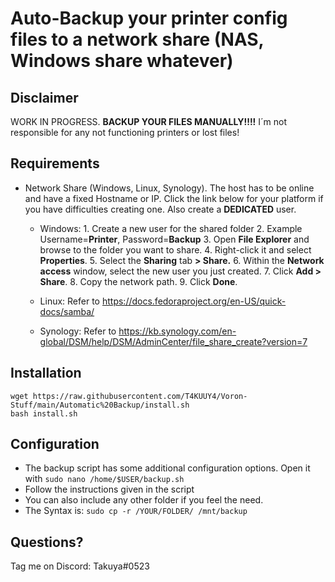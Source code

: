 
# Auto-Backup your printer config files to a network share (NAS, Windows share whatever)

## Disclaimer
WORK IN PROGRESS. **BACKUP YOUR FILES MANUALLY!!!!**
I´m not responsible for any not functioning printers or lost files!

## Requirements 
 * Network Share (Windows, Linux, Synology). The host has to be online and have a fixed Hostname or IP. 
 Click the link below for your platform if you have difficulties creating one. Also create a **DEDICATED** user. 
 
	 * Windows: 
			1.  Create a new user for the shared folder
			2. Example Username=**Printer**, Password=**Backup**
			3. Open  **File Explorer**  and browse to the folder you want to share.
			4.  Right-click it and select  **Properties**.
			5.  Select the **Sharing** tab **> Share.**
			6.  Within the  **Network access**  window, select the new user you just created.
			7.  Click  **Add > Share**.
			8.  Copy the network path.
			9.  Click  **Done**.
	
	 * Linux: Refer to https://docs.fedoraproject.org/en-US/quick-docs/samba/
	 * Synology: Refer to https://kb.synology.com/en-global/DSM/help/DSM/AdminCenter/file_share_create?version=7

## Installation

    wget https://raw.githubusercontent.com/T4KUUY4/Voron-Stuff/main/Automatic%20Backup/install.sh
    bash install.sh
## Configuration
* The backup script has some additional configuration options. Open it with `sudo nano /home/$USER/backup.sh`
*  Follow the instructions given in the script
* You can also include any other folder if you feel the need. 
* The Syntax is: `sudo cp -r /YOUR/FOLDER/ /mnt/backup`
 
## Questions? 
Tag me on Discord: Takuya#0523

